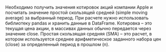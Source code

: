 Необходимо получить значения котировок акций компании Apple и посчитать значение простой скользящей средней (simple moving average) за выбранный период. При расчете нужно использовать библиотеку pandas и хранить данные в DataFrame.
Котировка – это текущая цена акции, в массивах данных обычно передается через значение close.
Простая скользящая средняя (SMA) – это расчет, в котором используется среднее арифметическое заданного набора цен (close) за определенный период в прошлом (n).
